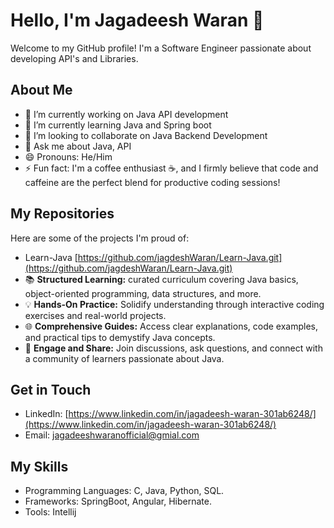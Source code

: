 # Hello, I'm Jagadeesh Waran 👋

Welcome to my GitHub profile! I'm a Software Engineer passionate about developing API's and Libraries.

## About Me

- 🔭 I’m currently working on Java API development
- 🌱 I’m currently learning Java and Spring boot
- 👯 I’m looking to collaborate on Java Backend Development
- 💬 Ask me about Java, API
- 😄 Pronouns: He/Him
- ⚡ Fun fact: I'm a coffee enthusiast ☕, and I firmly believe that code and caffeine are the perfect blend for productive coding sessions!

## My Repositories

Here are some of the projects I'm proud of:

- Learn-Java [https://github.com/jagdeshWaran/Learn-Java.git](https://github.com/jagdeshWaran/Learn-Java.git)
 - 📚 **Structured Learning:** curated curriculum covering Java basics, object-oriented programming, data structures, and more.
 - 💡 **Hands-On Practice:** Solidify understanding through interactive coding exercises and real-world projects.
 - 🌐 **Comprehensive Guides:** Access clear explanations, code examples, and practical tips to demystify Java concepts.
 - 💬 **Engage and Share:** Join discussions, ask questions, and connect with a community of learners passionate about Java.

## Get in Touch

- LinkedIn: [https://www.linkedin.com/in/jagadeesh-waran-301ab6248/](https://www.linkedin.com/in/jagadeesh-waran-301ab6248/)
- Email: [jagadeeshwaranofficial@gmial.com](jagadeeshwaranofficial@gmial.com)

## My Skills

- Programming Languages: C, Java, Python, SQL.
- Frameworks: SpringBoot, Angular, Hibernate. 
- Tools: Intellij
  
